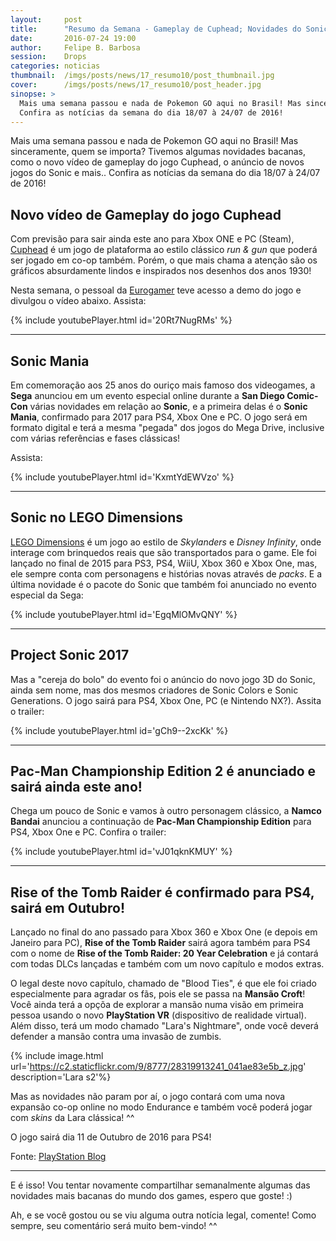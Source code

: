 ```yaml
---
layout:     post
title:      "Resumo da Semana - Gameplay de Cuphead; Novidades do Sonic; Rise of the Tomb Raider para PS4; Pac-Man Championship Edition 2 e mais.. "
date:       2016-07-24 19:00
author:     Felipe B. Barbosa
session:    Drops
categories: noticias
thumbnail:  /imgs/posts/news/17_resumo10/post_thumbnail.jpg
cover:      /imgs/posts/news/17_resumo10/post_header.jpg
sinopse: >
  Mais uma semana passou e nada de Pokemon GO aqui no Brasil! Mas sinceramente, quem se importa? Tivemos algumas novidades bacanas, como o novo vídeo de gameplay do jogo Cuphead, o anúncio de novos jogos do Sonic e mais..
  Confira as notícias da semana do dia 18/07 à 24/07 de 2016!
---
```

Mais uma semana passou e nada de Pokemon GO aqui no Brasil! Mas sinceramente, quem se importa? Tivemos algumas novidades bacanas, como o novo vídeo de gameplay do jogo Cuphead, o anúncio de novos jogos do Sonic e mais..
Confira as notícias da semana do dia 18/07 à 24/07 de 2016!

## Novo vídeo de Gameplay do jogo Cuphead

Com previsão para sair ainda este ano para Xbox ONE e PC (Steam), [Cuphead](http://cupheadgame.com/) é um jogo de plataforma ao estilo clássico *run & gun* que poderá ser jogado em co-op também. Porém, o que mais chama a atenção são os gráficos absurdamente lindos e inspirados nos desenhos dos anos 1930!

Nesta semana, o pessoal da [Eurogamer](http://www.eurogamer.pt/) teve acesso a demo do jogo e divulgou o vídeo abaixo. Assista:

{% include youtubePlayer.html id='20Rt7NugRMs' %}

---

## Sonic Mania

Em comemoração aos 25 anos do ouriço mais famoso dos videogames, a **Sega** anunciou em um evento especial online durante a **San Diego Comic-Con** várias novidades em relação ao **Sonic**, e a primeira delas é o **Sonic Mania**, confirmado para 2017 para PS4, Xbox One e PC. O jogo será em formato digital e terá a mesma "pegada" dos jogos do Mega Drive, inclusive com várias referências e fases clássicas!

Assista:

{% include youtubePlayer.html id='KxmtYdEWVzo' %}

---

## Sonic no LEGO Dimensions

[LEGO Dimensions](http://www.lego.com/en-us/dimensions) é um jogo ao estilo de *Skylanders* e *Disney Infinity*, onde interage com brinquedos reais que são transportados para o game. Ele foi lançado no final de 2015 para PS3, PS4, WiiU, Xbox 360 e Xbox One, mas, ele sempre conta com personagens e histórias novas através de *packs*. E a última novidade é o pacote do Sonic que também foi anunciado no evento especial da Sega:

{% include youtubePlayer.html id='EgqMlOMvQNY' %}

---

## Project Sonic 2017

Mas a "cereja do bolo" do evento foi o anúncio do novo jogo 3D do Sonic, ainda sem nome, mas dos mesmos criadores de Sonic Colors e Sonic Generations. O jogo sairá para PS4, Xbox One, PC (e Nintendo NX?). Assita o trailer:

{% include youtubePlayer.html id='gCh9--2xcKk' %}

---

## Pac-Man Championship Edition 2 é anunciado e sairá ainda este ano!

Chega um pouco de Sonic e vamos à outro personagem clássico, a **Namco Bandai** anunciou a continuação de **Pac-Man Championship Edition** para PS4, Xbox One e PC. Confira o trailer:

{% include youtubePlayer.html id='vJ01qknKMUY' %}

---

## Rise of the Tomb Raider é confirmado para PS4, sairá em Outubro!

Lançado no final do ano passado para Xbox 360 e Xbox One (e depois em Janeiro para PC), **Rise of the Tomb Raider** sairá agora também para PS4 com o nome de **Rise of the Tomb Raider: 20 Year Celebration** e já contará com todas DLCs lançadas e também com um novo capítulo e modos extras.

O legal deste novo capítulo, chamado de "Blood Ties", é que ele foi criado especialmente para agradar os fãs, pois ele se passa na **Mansão Croft**! Você ainda terá a opçõa de explorar a mansão numa visão em primeira pessoa usando o novo **PlayStation VR** (dispositivo de realidade virtual). Além disso, terá um modo chamado "Lara's Nightmare", onde você deverá defender a mansão contra uma invasão de zumbis.

{% include image.html url='https://c2.staticflickr.com/9/8777/28319913241_041ae83e5b_z.jpg' description='Lara s2'%}

Mas as novidades não param por aí, o jogo contará com uma nova expansão co-op online no modo Endurance e também você poderá jogar com *skins* da Lara clássica! ^^

O jogo sairá dia 11 de Outubro de 2016 para PS4!

Fonte: [PlayStation Blog](http://blog.br.playstation.com/2016/07/19/rise-of-the-tomb-raider-20-year-celebration-revelado-no-ps4/)

---

E é isso! Vou tentar novamente compartilhar semanalmente algumas das novidades mais bacanas do mundo dos games, espero que goste! :)

Ah, e se você gostou ou se viu alguma outra notícia legal, comente! Como sempre, seu comentário será muito bem-vindo! ^^
